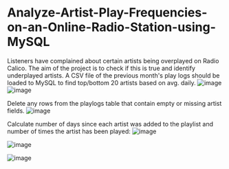 # Analyze-Artist-Play-Frequencies-on-an-Online-Radio-Station-using-MySQL
Listeners have complained about certain artists being overplayed on Radio Calico. The aim of the project is to check if this is true and identify underplayed artists. A CSV file of the previous month's play logs should be loaded to MySQL to find top/bottom 20 artists based on avg. daily.
![image](https://user-images.githubusercontent.com/20522169/221932780-5ee15a3e-4b2b-4762-a85a-9382cfea9487.png)
![image](https://user-images.githubusercontent.com/20522169/221932891-2baf1bbe-48d8-40cf-afb7-d4f2a7e96522.png)

Delete any rows from the playlogs table that contain empty or missing artist fields.
![image](https://user-images.githubusercontent.com/20522169/222985651-96cc12d8-e96b-43a2-b54e-d0b473ad1dfe.png)

Calculate number of days since each artist was added to the playlist and number of times the artist has been played:
![image](https://user-images.githubusercontent.com/20522169/222985848-f22adf76-3ea6-431c-bafb-f9b2909e0ca1.png)

![image](https://user-images.githubusercontent.com/20522169/222986035-d33293d5-aff0-46d4-b549-10141f9d94ef.png)

![image](https://user-images.githubusercontent.com/20522169/222986116-23edbb59-52d2-4d8c-a31e-7215ad84178e.png)


